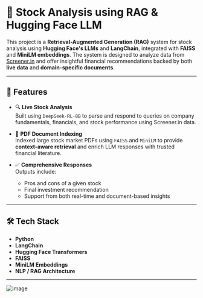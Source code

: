 # 🧠 Stock Analysis using RAG & Hugging Face LLM

This project is a **Retrieval-Augmented Generation (RAG)** system for stock analysis using **Hugging Face's LLMs** and **LangChain**, integrated with **FAISS** and **MiniLM embeddings**. The system is designed to analyze data from [Screener.in](https://www.screener.in/) and offer insightful financial recommendations backed by both **live data** and **domain-specific documents**.

---

## 🚀 Features

- 🔍 **Live Stock Analysis**  
  Built using `DeepSeek-RL-8B` to parse and respond to queries on company fundamentals, financials, and stock performance using Screener.in data.

- 📄 **PDF Document Indexing**  
  Indexed large stock market PDFs using `FAISS` and `MiniLM` to provide **context-aware retrieval** and enrich LLM responses with trusted financial literature.

- ✅ **Comprehensive Responses**  
  Outputs include:
  - Pros and cons of a given stock
  - Final investment recommendation
  - Support from both real-time and document-based insights

---

## 🛠️ Tech Stack

- **Python**
- **LangChain**
- **Hugging Face Transformers**
- **FAISS**
- **MiniLM Embeddings**
- **NLP / RAG Architecture**

---
![image](https://github.com/user-attachments/assets/b98f4c0b-0efe-4fc6-bdce-854ff6cebf3d)


